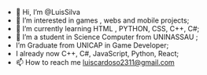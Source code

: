 - 👋 Hi, I’m @LuisSilva
- 👀 I’m interested in games , webs and mobile projects;
- 🌱 I’m currently learning HTML , PYTHON, CSS, C++, C#;
- 💞️ I’m a student in Science Computer from UNINASSAU ;
- I’m Graduate from UNICAP in Game Developer;
- I already now C++, C#, JavaScript, Python, React;
- 📫 How to reach me luiscardoso2311@gmail.com
  
<!---
Ziih/Ziih is a ✨ special ✨ repository because its `README.md` (this file) appears on your GitHub profile.
You can click the Preview link to take a look at your changes.
--->

